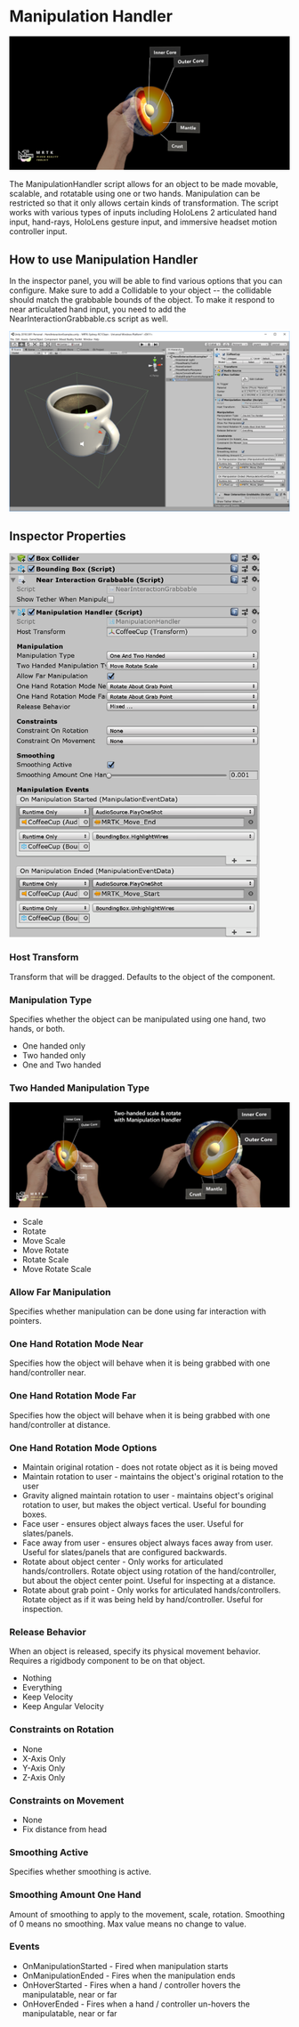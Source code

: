 # Manipulation Handler
![Manipulation Handler](../Documentation/Images/ManipulationHandler/MRTK_Manipulation_Main.png)

The ManipulationHandler script allows for an object to be made movable, scalable, and rotatable using one or two hands. Manipulation can be restricted so that it only allows certain kinds of transformation.
The script works with various types of inputs including HoloLens 2 articulated hand input, hand-rays, HoloLens gesture input, and immersive headset motion controller input.


## How to use Manipulation Handler 

In the inspector panel, you will be able to find various options that you can configure. Make sure to add a Collidable to your object -- the collidable should match the grabbable bounds of the object. To make it respond to near articulated hand input, you need to add the NearInteractionGrabbable.cs script as well. 

![Manipulation Handler](../Documentation/Images/ManipulationHandler/MRTK_ManipulationHandler_Howto.png)


## Inspector Properties
<img src="../Documentation/Images/ManipulationHandler/MRTK_ManipulationHandler_Structure.png" width="450">

### Host Transform
Transform that will be dragged. Defaults to the object of the component.

### Manipulation Type
Specifies whether the object can be manipulated using one hand, two hands, or both.
* One handed only
* Two handed only
* One and Two handed

### Two Handed Manipulation Type

![Manipulation Handler](../Documentation/Images/ManipulationHandler/MRTK_ManipulationHandler_TwoHanded.jpg)

* Scale
* Rotate
* Move Scale
* Move Rotate
* Rotate Scale
* Move Rotate Scale

### Allow Far Manipulation
Specifies whether manipulation can be done using far interaction with pointers. 

### One Hand Rotation Mode Near
Specifies how the object will behave when it is being grabbed with one hand/controller near.

### One Hand Rotation Mode Far
Specifies how the object will behave when it is being grabbed with one hand/controller at distance.

### One Hand Rotation Mode Options
* Maintain original rotation - does not rotate object as it is being moved
* Maintain rotation to user - maintains the object's original rotation to the user
* Gravity aligned maintain rotation to user - maintains object's original rotation to user, but makes the object vertical. Useful for bounding boxes.
* Face user - ensures object always faces the user. Useful for slates/panels.
* Face away from user - ensures object always faces away from user. Useful for slates/panels that are configured backwards.
* Rotate about object center - Only works for articulated hands/controllers. Rotate object using rotation of the hand/controller, but about the object center point. Useful for inspecting at a distance.
* Rotate about grab point - Only works for articulated hands/controllers. Rotate object as if it was being held by hand/controller. Useful for inspection.

### Release Behavior
When an object is released, specify its physical movement behavior. Requires a rigidbody component to be on that object.
* Nothing
* Everything
* Keep Velocity
* Keep Angular Velocity

### Constraints on Rotation
* None
* X-Axis Only
* Y-Axis Only
* Z-Axis Only

### Constraints on Movement
* None
* Fix distance from head

### Smoothing Active
Specifies whether smoothing is active.

### Smoothing Amount One Hand
Amount of smoothing to apply to the movement, scale, rotation. Smoothing of 0 means no smoothing. Max value means no change to value.

### Events
* OnManipulationStarted - Fired when manipulation starts
* OnManipulationEnded - Fires when the manipulation ends
* OnHoverStarted - Fires when a hand / controller hovers the manipulatable, near or far
* OnHoverEnded - Fires when a hand / controller un-hovers the manipulatable, near or far
